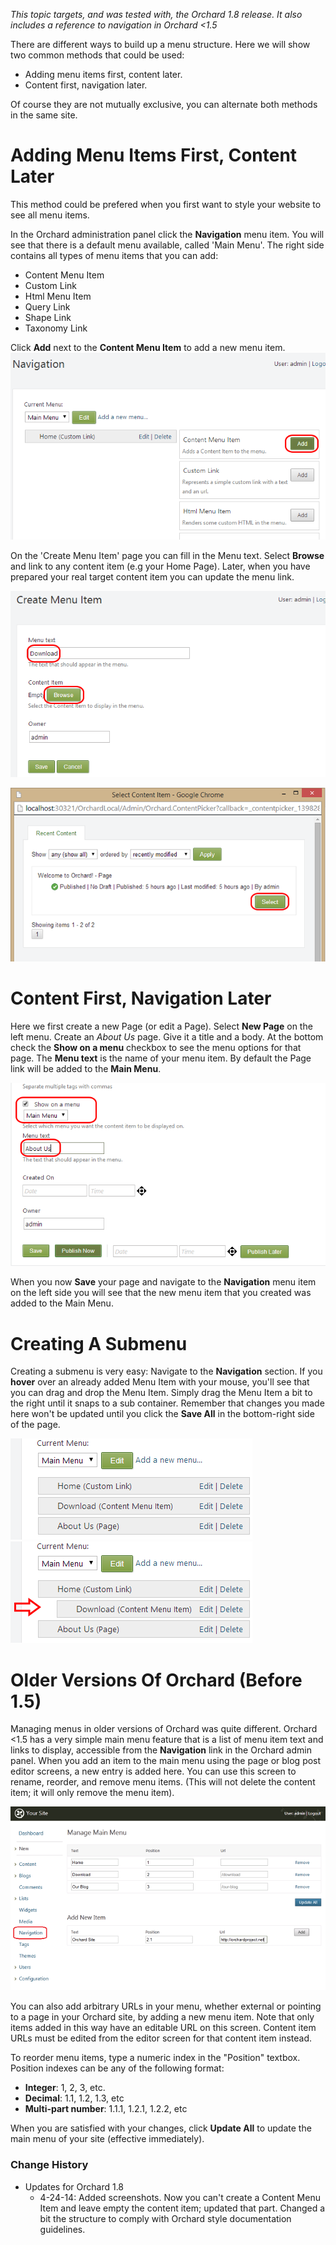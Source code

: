 *This topic targets, and was tested with, the Orchard 1.8 release. It also includes a reference to navigation in Orchard <1.5*


There are different ways to build up a menu structure. Here we will show two common methods that could be used:

* Adding menu items first, content later.
* Content first, navigation later.

Of course they are not mutually exclusive, you can alternate both methods in the same site.

# Adding Menu Items First, Content Later
This method could be prefered when you first want to style your website to see all menu items.

In the Orchard administration panel click the **Navigation** menu item. 
You will see that there is a default menu available, called 'Main Menu'.
The right side contains all types of menu items that you can add:

* Content Menu Item
* Custom Link
* Html Menu Item
* Query Link
* Shape Link
* Taxonomy Link

Click **Add** next to the **Content Menu Item** to add a new menu item.
![](/Attachments/Navigation-and-menus/AddNewContentItemLink.png)

On the 'Create Menu Item' page you can fill in the Menu text.
Select **Browse** and link to any content item (e.g your Home Page). Later, when you have prepared your real target content item you can update the menu link.

![](/Attachments/Navigation-and-menus/CreateMenuItem.png)

![](/Attachments/Navigation-and-menus/SelectAContentItem.png)

# Content First, Navigation Later

Here we first create a new Page (or edit a Page). 
Select **New Page** on the left menu. Create an *About Us* page. Give it a title and a body.
At the bottom check the **Show on a menu** checkbox to see the menu options
for that page. The **Menu text** is the name of your menu item. By default the Page link will be added to the **Main Menu**.

![](/Attachments/Navigation-and-menus/CreatePageAndNavigation.png)

When you now **Save** your page and navigate to the **Navigation** menu item on the left side you will see
that the new menu item that you created was added to the Main Menu.

# Creating A Submenu

Creating a submenu is very easy:
Navigate to the **Navigation** section. If you **hover** over an already added Menu Item with your mouse, you'll see
that you can drag and drop the Menu Item.
Simply drag the Menu Item a bit to the right until it snaps to a sub container.  Remember that changes you made here won't be updated until you click the **Save All** in the bottom-right side of the page.

![](/Attachments/Navigation-and-menus/NotIndentedMenu.png)
![](/Attachments/Navigation-and-menus/IndentedMenu.png)



 
# Older Versions Of Orchard (Before 1.5)
Managing menus in older versions of Orchard was quite different.
Orchard <1.5 has a very simple main menu feature that is a list of menu item text and links to display,
accessible from the **Navigation** link in the Orchard admin panel.  When you add an item to the main menu
using the page or blog post editor screens, a new entry is added here.  You can use this screen to rename,
reorder, and remove menu items. (This will not delete the content item; it will only remove the menu item).

![](../Upload/screenshots_675/manage_menu_675.png)

You can also add arbitrary URLs in your menu, whether external or pointing to a page in your Orchard site,
by adding a new menu item.  Note that only items added in this way have an editable URL on this screen.
Content item URLs must be edited from the editor screen for that content item instead.

To reorder menu items, type a numeric index in the "Position" textbox.  Position indexes can be any of
the following format:

* **Integer**: 1, 2, 3, etc.
* **Decimal**: 1.1, 1.2, 1.3, etc
* **Multi-part number**: 1.1.1, 1.2.1, 1.2.2, etc

When you are satisfied with your changes, click **Update All** to update the main menu of your site
(effective immediately).


### Change History
* Updates for Orchard 1.8
    * 4-24-14:  Added screenshots. Now you can't create a Content Menu Item and leave empty the content item; updated that part. Changed a bit the structure to comply with Orchard style documentation guidelines.

